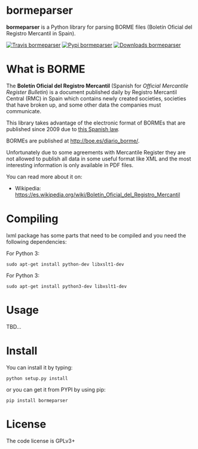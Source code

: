 bormeparser
===========

**bormeparser** is a Python library for parsing BORME files (Boletín Oficial del Registro Mercantil in Spain).

[![Travis bormeparser](https://travis-ci.org/PabloCastellano/bormeparser.svg?branch=master)](https://travis-ci.org/PabloCastellano/bormeparser)
[![Pypi bormeparser](https://badge.fury.io/py/bormeparser.png)]( https://pypi.python.org/pypi/bormeparser)
[![Downloads bormeparser](https://img.shields.io/pypi/dm/bormeparser.svg)](https://pypi.python.org/pypi/bormeparser)

What is BORME
=============

The **Boletín Oficial del Registro Mercantil** (Spanish for *Official Mercantile Register Bulletin*) is a document published daily by
Registro Mercantil Central (RMC) in Spain which contains newly created societies, societies that have broken up, and some other data
the companies must communicate.

This library takes advantage of the electronic format of BORMEs that are published since 2009 due to
[this Spanish law](http://www.boe.es/buscar/doc.php?id=BOE-A-2008-19826).

BORMEs are published at http://boe.es/diario_borme/.

Unfortunately due to some agreements with Mercantile Register they are not allowed
to publish all data in some useful format like XML and the most interesting information is only available in PDF files.

You can read more about it on:
- Wikipedia: https://es.wikipedia.org/wiki/Boletín_Oficial_del_Registro_Mercantil

Compiling
=========

lxml package has some parts that need to be compiled and you need the following dependencies:

For Python 3:

    sudo apt-get install python-dev libxslt1-dev

For Python 3:

    sudo apt-get install python3-dev libxslt1-dev


Usage
=====

TBD...

Install
=======

You can install it by typing:

    python setup.py install

or you can get it from PYPI by using pip:

    pip install bormeparser

License
=======
The code license is GPLv3+
